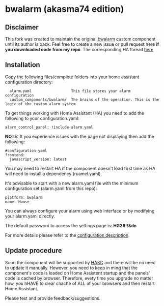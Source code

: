 # bwalarm (akasma74 edition)

## Disclaimer
This fork was created to maintain the original [bwalarm](https://github.com/gazoscalvertos/Hass-Custom-Alarm) custom component until its author is back.
Feel free to create a new issue or pull request here **if you downloaded code from my repo**.
The corresponding HA thread [here](https://community.home-assistant.io/t/bwalarm-akasma74-edition/113666)

## Installation

Copy the following files/complete folders into your home assistant configuration directory:
```
  alarm.yaml                  This file stores your alarm configuration
  custom_components/bwalarm/  The brains of the operation. This is the logic of the custom alarm system
```

To get things working with Home Assistant (HA) you need to add the following to your configuration.yaml:
```
alarm_control_panel: !include alarm.yaml
```

**NOTE:** If you experience issues with the page not displaying then add the following:
```
#configuration.yaml
frontend:
  javascript_version: latest
```
You may need to restart HA if the component doesn't load first time as HA will need to install a dependency (ruamel.yaml).

It's advisable to start with a new alarm.yaml file with the minimum configuration set (alarm.yaml from this repo):
```
platform: bwalarm
name: House
```
You can always configure your alarm using web interface or by modifying your alarm.yaml directly.

The default password to access the settings page is: **HG28!!&dn**

For more details please refer to the [configuration description](https://github.com/akasma74/Hass-Custom-Alarm/blob/master/guidance/configuration.md).

## Update procedure
Soon the component will be supported by [HASC](https://github.com/custom-components/hacs) and there will be no need to update it manually.
However, you need to keep in ming that the component's code is loaded on Home Assistent startup and the panels' code is cached by browser.
Therefore, evety time you upgrade no matter how, you hHAVE to clear chache of ALL of your browsers and then restart Home Assistant. 

Please test and provide feedback/suggestions.
